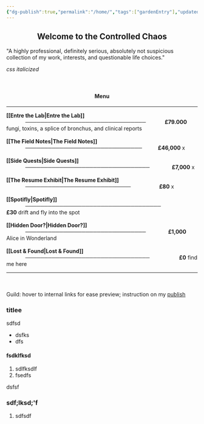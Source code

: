 ```yaml
---
{"dg-publish":true,"permalink":"/home/","tags":["gardenEntry"],"updated":"2025-02-07T03:11:02.837+00:00"}
---
```


<center><h2>Welcome to the Controlled Chaos</h2></center>
<div class=”italicized”>"A highly professional, definitely serious, absolutely not suspicious collection of my work, interests, and questionable life choices."</div>

<span style= "font-style: italic;">css italicized</span>
<br><br><br>

<center><h4>Menu</h4></center>

---


**[[Entre the Lab\|Entre the Lab]]** <span style="display: inline-block; text-align: center; margin-left: 50px; margin-right: 50px;">────────────────────────────────</span><span style=" text-align: right;font-weight: bold;">£79.000</span>
fungi, toxins, a splice of bronchus, and clinical reports
<br><br>**[[The Field Notes\|The Field Notes]]** <span style="display: inline-block; text-align: center; margin-left: 50px; margin-right: 42px;">───────────────────────────────</span><span style=" text-align: right;font-weight: bold;">£46,000</span>
x
<br><br>**[[Side Quests\|Side Quests]]** <span style="display: inline-block; text-align: center; margin-left: 50px; margin-right: 59px;">─────────────────────────────────</span><span style=" text-align: right;font-weight: bold;">£7,000</span>
x
<br><br>**[[The Resume Exhibit\|The Resume Exhibit]]** <span style="display: inline-block; text-align: center; margin-left: 50px; margin-right: 71px;">────────────────────────────</span> <span style=" text-align: right;font-weight: bold;">£80</span>
x
<br><br>**[[Spotifly\|Spotifly]]** <span style="display: inline-block; text-align: center; margin-left: 50px; margin-right: 70px;">────────────────────────────────────</span> <span style=" text-align: right;font-weight: bold;">£30</span>
drift and fly into the spot
<br><br>**[[Hidden Door?\|Hidden Door?]]** <span style="display: inline-block; text-align: center; margin-left: 50px; margin-right: 59px;">────────────────────────────────</span><span style=" text-align: right;font-weight: bold;">£1,000</span>
Alice in Wonderland
<br><br>**[[Lost & Found\|Lost & Found]]** <span style="display: inline-block; text-align: center; margin-left: 50px; margin-right: 78px;">─────────────────────────────────</span><span style=" text-align: right;font-weight: bold;">£0</span>
find me here

---
<br><br>Guild: hover to internal links for ease preview; instruction on my [publish](https://www.youtube.com/watch?v=eULVrTjT11w&t=435s)

### titlee
sdfsd
- dsfks
- dfs

#### fsdklfksd
1. sdlfksdlf
2. fsedfs

dsfsf

### sdf;lksd;'f

1. sdfsdf